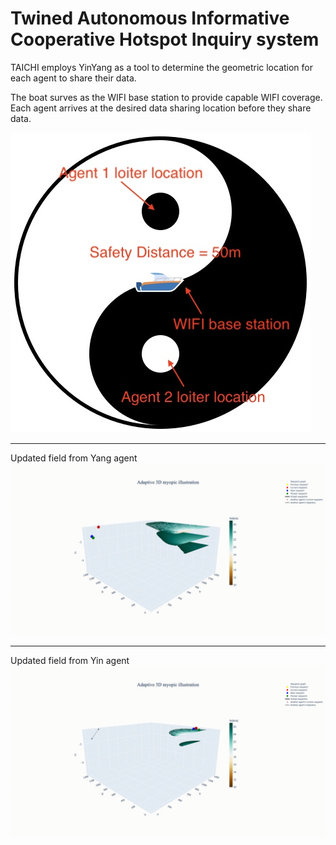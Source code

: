 # Twined Autonomous Informative Cooperative Hotspot Inquiry system

TAICHI employs YinYang as a tool to determine the geometric location for each agent to share their data.

The boat surves as the WIFI base station to provide capable WIFI coverage. Each agent arrives at the desired data sharing location before they share data.


![YINYANG](/fig/yinyang.png)

---
Updated field from Yang agent
![Yang](/fig/A1/mean/jpg/Yang.gif)

---
Updated field from Yin agent
![Yin](/fig/A2/mean/jpg/Yin.gif)
